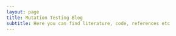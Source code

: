 ```yaml
---
layout: page
title: Mutation Testing Blog
subtitle: Here you can find literature, code, references etc
---
```


